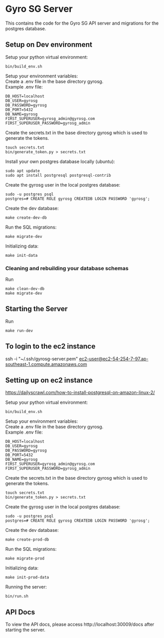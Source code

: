 # Gyro SG Server
This contains the code for the Gyro SG API server and migrations for the postgres database.  

## Setup on Dev environment
Setup your python virtual environment:
```
bin/build_env.sh
```

Setup your environment variables:  
Create a .env file in the base directory gyrosg.  
Example .env file:
```.env
DB_HOST=localhost
DB_USER=gyrosg
DB_PASSWORD=gyrosg
DB_PORT=5432
DB_NAME=gyrosg
FIRST_SUPERUSER=gyrosg_admin@gyrosg.com
FIRST_SUPERUSER_PASSWORD=gyrosg_admin
```

Create the secrets.txt in the base directory gyrosg which is used to generate the tokens. 
```
touch secrets.txt
bin/generate_token.py > secrets.txt
```

Install your own postgres database locally (ubuntu):
```
sudo apt update
sudo apt install postgresql postgresql-contrib
```

Create the gyrosg user in the local postgres database:
```
sudo -u postgres psql
postgres=# CREATE ROLE gyrosg CREATEDB LOGIN PASSWORD 'gyrosg'; 
```

Create the dev database:
```
make create-dev-db
```

Run the SQL migrations:
```
make migrate-dev
```

Initializing data:
```
make init-data
```

### Cleaning and rebuilding your database schemas
Run 
```
make clean-dev-db
make migrate-dev
```

## Starting the Server
Run 
```
make run-dev
```

## To login to the ec2 instance
ssh -i "~/.ssh/gyrosg-server.pem" ec2-user@ec2-54-254-7-97.ap-southeast-1.compute.amazonaws.com

## Setting up on ec2 instance
https://dailyscrawl.com/how-to-install-postgresql-on-amazon-linux-2/

Setup your python virtual environment:
```
bin/build_env.sh
```

Setup your environment variables:  
Create a .env file in the base directory gyrosg.  
Example .env file:
```.env
DB_HOST=localhost
DB_USER=gyrosg
DB_PASSWORD=gyrosg
DB_PORT=5432
DB_NAME=gyrosg
FIRST_SUPERUSER=gyrosg_admin@gyrosg.com
FIRST_SUPERUSER_PASSWORD=gyrosg_admin
```


Create the secrets.txt in the base directory gyrosg which is used to generate the tokens. 
```
touch secrets.txt
bin/generate_token.py > secrets.txt
```

Create the gyrosg user in the local postgres database:
```
sudo -u postgres psql
postgres=# CREATE ROLE gyrosg CREATEDB LOGIN PASSWORD 'gyrosg'; 
```

Create the dev database:
```
make create-prod-db
```

Run the SQL migrations:
```
make migrate-prod
```

Initializing data:
```
make init-prod-data
```

Running the server:
```
bin/run.sh
```

## API Docs
To view the API docs, please access http://localhost:30009/docs after starting the server.
